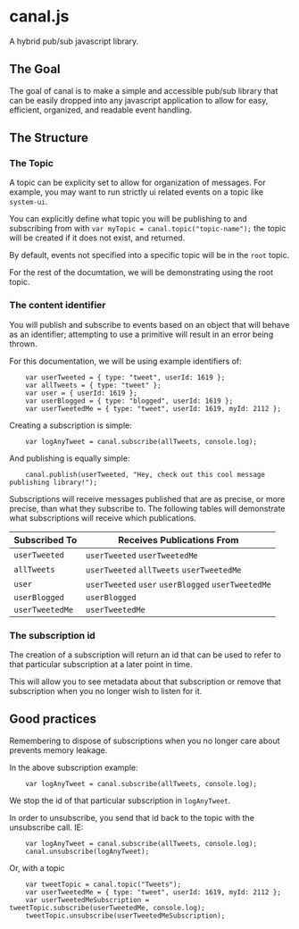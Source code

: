canal.js
=====

A hybrid pub/sub javascript library.

## The Goal
The goal of canal is to make a simple and accessible pub/sub library that can be easily dropped into any javascript application to allow for easy, efficient, organized, and readable event handling.

## The Structure
### The Topic
A topic can be explicity set to allow for organization of messages. For example, you may want to run strictly ui related events on a topic like `system-ui`.

You can explicitly define what topic you will be publishing to and subscribing from with `var myTopic = canal.topic("topic-name");` the topic will be created if it does not exist, and returned.

By default, events not specified into a specific topic will be in the `root` topic.

For the rest of the documtation, we will be demonstrating using the root topic.

### The content identifier
You will publish and subscribe to events based on an object that will behave as an identifier; attempting to use a primitive will result in an error being thrown.

For this documentation, we will be using example identifiers of:

```
	var userTweeted = { type: "tweet", userId: 1619 };
	var allTweets = { type: "tweet" };
	var user = { userId: 1619 };
	var userBlogged = { type: "blogged", userId: 1619 };
	var userTweetedMe = { type: "tweet", userId: 1619, myId: 2112 };
```

Creating a subscription is simple:

```
	var logAnyTweet = canal.subscribe(allTweets, console.log);
```

And publishing is equally simple:

```
	canal.publish(userTweeted, "Hey, check out this cool message publishing library!");
```

Subscriptions will receive messages published that are as precise, or more precise, than what they subscribe to. The following tables will demonstrate what subscriptions will receive which publications.

Subscribed To  | Receives Publications From
------------- | -------------
`userTweeted`  | `userTweeted` `userTweetedMe`
`allTweets` | `userTweeted` `allTweets` `userTweetedMe`
`user` | `userTweeted` `user` `userBlogged` `userTweetedMe`
`userBlogged` | `userBlogged`
`userTweetedMe` | `userTweetedMe`

### The subscription id
The creation of a subscription will return an id that can be used to refer to that particular subscription at a later point in time.

This will allow you to see metadata about that subscription or remove that subscription when you no longer wish to listen for it.

## Good practices
Remembering to dispose of subscriptions when you no longer care about prevents memory leakage.

In the above subscription example:

```
	var logAnyTweet = canal.subscribe(allTweets, console.log);
```

We stop the id of that particular subscription in `logAnyTweet`.

In order to unsubscribe, you send that id back to the topic with the unsubscribe call. IE:


```
	var logAnyTweet = canal.subscribe(allTweets, console.log);
	canal.unsubscribe(logAnyTweet);
```

Or, with a topic

```
	var tweetTopic = canal.topic("Tweets");
	var userTweetedMe = { type: "tweet", userId: 1619, myId: 2112 };
	var userTweetedMeSubscription = tweetTopic.subscribe(userTweetedMe, console.log);
	tweetTopic.unsubscribe(userTweetedMeSubscription);
```
